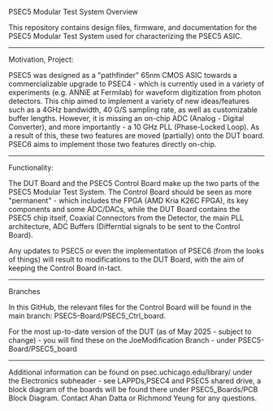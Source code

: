PSEC5 Modular Test System Overview

This repository contains design files, firmware, and documentation for the PSEC5 Modular Test System used for characterizing the PSEC5 ASIC.
___________________

Motivation, Project:

PSEC5 was designed as a "pathfinder" 65nm CMOS ASIC towards a commercializable upgrade to PSEC4 - which is currently used in a variety of experiments (e.g. ANNiE at Fermilab) for waveform digitization from photon detectors. This chip aimed to implement a variety of new ideas/features such as a 4GHz bandwidth, 40 G/S sampling rate, as well as customizable buffer lengths. However, it is missing an on-chip ADC (Analog - Digital Converter), and more importantly - a 10 GHz PLL (Phase-Locked Loop). As a result of this, these two features are moved (partially) onto the DUT board. PSEC6 aims to implement those two features directly on-chip.

___________________

Functionality:


The DUT Board and the PSEC5 Control Board make up the two parts of the PSEC5 Modular Test System. The Control Board should be seen as more "permanent" - which includes the FPGA (AMD Kria K26C FPGA), its key components and some ADC/DACs, while the DUT Board contains the PSEC5 chip itself, Coaxial Connectors from the Detector, the main PLL architecture, ADC Buffers (Differntial signals to be sent to the Control Board). 

Any updates to PSEC5 or even the implementation of PSEC6 (from the looks of things) will result to modifications to the DUT Board, with the aim of keeping the Control Board in-tact.

___________________

Branches

In this GitHub, the relevant files for the Control Board will be found in the main branch: PSEC5-Board/PSEC5_Ctrl_board.

For the most up-to-date version of the DUT (as of May 2025 - subject to change) - you will find these on the JoeModification Branch - under PSEC5-Board/PSEC5_board

_____________________

Additional information can be found on psec.uchicago.edu/library/ under the Electronics subheader - see LAPPDs,PSEC4 and PSEC5 shared drive, a block diagram of the boards will be found there under PSEC5_Boards/PCB Block Diagram. Contact Ahan Datta or Richmond Yeung for any questions.

